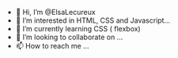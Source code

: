 - 👋 Hi, I’m @ElsaLecureux
- 👀 I’m interested in HTML, CSS and Javascript...
- 🌱 I’m currently learning CSS ( flexbox)
- 💞️ I’m looking to collaborate on ...
- 📫 How to reach me ...

<!---
ElsaLecureux/ElsaLecureux is a ✨ special ✨ repository because its `README.md` (this file) appears on your GitHub profile.
You can click the Preview link to take a look at your changes.
--->
